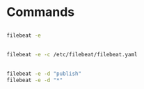 # Commands

##

```sh
filebeat -e
```

##

```sh
filebeat -e -c /etc/filebeat/filebeat.yaml
```

##

```sh
filebeat -e -d "publish"
filebeat -e -d "*"
```
